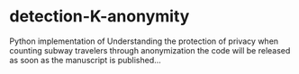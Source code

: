 # detection-K-anonymity
Python implementation of Understanding the protection of privacy when counting subway travelers through anonymization
the code will be released as soon as the manuscript is published...
